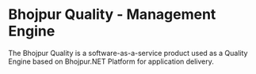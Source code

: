 # Bhojpur Quality - Management Engine
The Bhojpur Quality is a software-as-a-service product used as a Quality Engine based on Bhojpur.NET Platform for application delivery.
